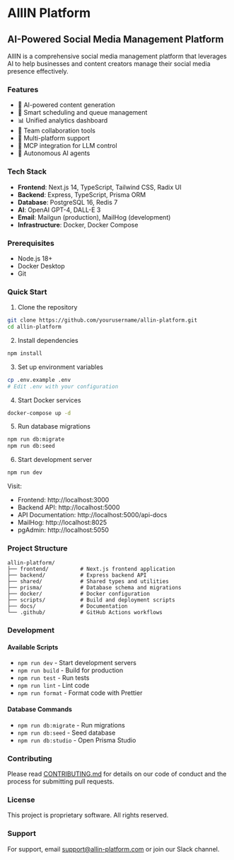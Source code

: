 # AllIN Platform

## AI-Powered Social Media Management Platform

AllIN is a comprehensive social media management platform that leverages AI to help businesses and content creators manage their social media presence effectively.

### Features

- 🤖 AI-powered content generation
- 📅 Smart scheduling and queue management
- 📊 Unified analytics dashboard
- 👥 Team collaboration tools
- 🔗 Multi-platform support
- 🎯 MCP integration for LLM control
- 🤝 Autonomous AI agents

### Tech Stack

- **Frontend**: Next.js 14, TypeScript, Tailwind CSS, Radix UI
- **Backend**: Express, TypeScript, Prisma ORM
- **Database**: PostgreSQL 16, Redis 7
- **AI**: OpenAI GPT-4, DALL-E 3
- **Email**: Mailgun (production), MailHog (development)
- **Infrastructure**: Docker, Docker Compose

### Prerequisites

- Node.js 18+
- Docker Desktop
- Git

### Quick Start

1. Clone the repository
```bash
git clone https://github.com/yourusername/allin-platform.git
cd allin-platform
```

2. Install dependencies
```bash
npm install
```

3. Set up environment variables
```bash
cp .env.example .env
# Edit .env with your configuration
```

4. Start Docker services
```bash
docker-compose up -d
```

5. Run database migrations
```bash
npm run db:migrate
npm run db:seed
```

6. Start development server
```bash
npm run dev
```

Visit:
- Frontend: http://localhost:3000
- Backend API: http://localhost:5000
- API Documentation: http://localhost:5000/api-docs
- MailHog: http://localhost:8025
- pgAdmin: http://localhost:5050

### Project Structure

```
allin-platform/
├── frontend/          # Next.js frontend application
├── backend/           # Express backend API
├── shared/            # Shared types and utilities
├── prisma/            # Database schema and migrations
├── docker/            # Docker configuration
├── scripts/           # Build and deployment scripts
├── docs/              # Documentation
└── .github/           # GitHub Actions workflows
```

### Development

#### Available Scripts

- `npm run dev` - Start development servers
- `npm run build` - Build for production
- `npm run test` - Run tests
- `npm run lint` - Lint code
- `npm run format` - Format code with Prettier

#### Database Commands

- `npm run db:migrate` - Run migrations
- `npm run db:seed` - Seed database
- `npm run db:studio` - Open Prisma Studio

### Contributing

Please read [CONTRIBUTING.md](CONTRIBUTING.md) for details on our code of conduct and the process for submitting pull requests.

### License

This project is proprietary software. All rights reserved.

### Support

For support, email support@allin-platform.com or join our Slack channel.